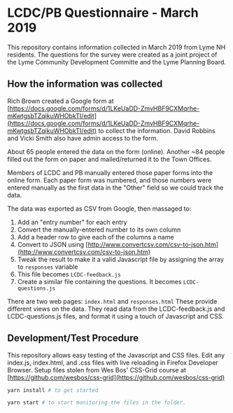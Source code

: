# LCDC/PB Questionnaire - March 2019

This repository contains information collected in March 2019 from Lyme NH residents. 
The questions for the survey were created as a joint project of the Lyme Community Development Committe and the Lyme Planning Board.

## How the information was collected

Rich Brown created a Google form at [https://docs.google.com/forms/d/1LKeUaDD-ZmvHBF9CXMqrhe-mKwtgsbTZqikuWHObkTI/edit](https://docs.google.com/forms/d/1LKeUaDD-ZmvHBF9CXMqrhe-mKwtgsbTZqikuWHObkTI/edit) to collect the information. 
David Robbins and Vicki Smith also have admin access to the form.

About 65 people entered the data on the form (online). 
Another ~84 people filled out the form on paper and mailed/returned it to the Town Offices.

Members of LCDC and PB manually entered those paper forms into the online form. 
Each paper form was numbered, and those numbers were entered manually as the first data in the "Other" field so we could track the data.

The data was exported as CSV from Google, then massaged to:

1. Add an "entry number" for each entry
2. Convert the manually-entered number to its own column
3. Add a header row to give each of the columns a name
4. Convert to JSON using [http://www.convertcsv.com/csv-to-json.htm](http://www.convertcsv.com/csv-to-json.htm)
5. Tweak the result to make it a valid Javascript file by assigning the array to `responses` variable
5. This file becomes `LCDC-feedback.js`
6. Create a similar file containing the questions. It becomes `LCDC-questions.js`

There are two web pages: `index.html` and `responses.html` 
These provide different views on the data. 
They read data from the LCDC-feedback.js and LCDC-questions.js files, and format it using a touch of Javascript and CSS.

## Development/Test Procedure

This repository allows easy testing of the Javascript and CSS files. 
Edit any index.js, index.html, and .css files with live reloading in Firefox Developer Browser.
Setup files stolen from Wes Bos' CSS-Grid course at 
[https://github.com/wesbos/css-grid](https://github.com/wesbos/css-grid)

``` sh
yarn install # to get started

yarn start # to start monitoring the files in the folder.
```
